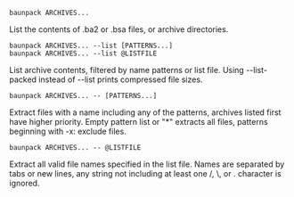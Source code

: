     baunpack ARCHIVES...

List the contents of .ba2 or .bsa files, or archive directories.

    baunpack ARCHIVES... --list [PATTERNS...]
    baunpack ARCHIVES... --list @LISTFILE

List archive contents, filtered by name patterns or list file. Using --list-packed instead of --list prints compressed file sizes.

    baunpack ARCHIVES... -- [PATTERNS...]

Extract files with a name including any of the patterns, archives listed first have higher priority. Empty pattern list or "\*" extracts all files, patterns beginning with -x: exclude files.

    baunpack ARCHIVES... -- @LISTFILE

Extract all valid file names specified in the list file. Names are separated by tabs or new lines, any string not including at least one /, \\, or . character is ignored.

